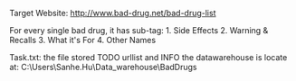 Target Website: http://www.bad-drug.net/bad-drug-list

For every single bad drug, it has sub-tag:
	1. Side Effects
	2. Warning & Recalls
	3. What it's For
	4. Other Names
	
Task.txt: the file stored TODO urllist and INFO
the datawarehouse is locate at: C:\Users\Sanhe.Hu\Data_warehouse\BadDrugs
	